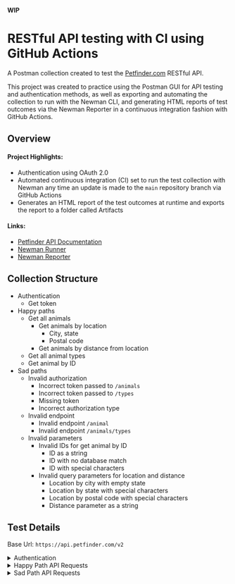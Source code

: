 **WIP**

# RESTful API testing with CI using GitHub Actions

A Postman collection created to test the [Petfinder.com](https://www.petfinder.com) RESTful API.

This project was created to practice using the Postman GUI for API testing and authentication methods, as well as exporting and automating the collection to run with the Newman CLI, and generating HTML reports of test outcomes via the Newman Reporter in a continuous integration fashion with GitHub Actions.

## Overview

#### Project Highlights:

- Authentication using OAuth 2.0
- Automated continuous integration (CI) set to run the test collection with Newman any time an update is made to the `main` repository branch via GitHub Actions
- Generates an HTML report of the test outcomes at runtime and exports the report to a folder called Artifacts

#### Links:

- [Petfinder API Documentation](https://www.petfinder.com/developers/v2/docs/)
- [Newman Runner](https://www.npmjs.com/package/newman)
- [Newman Reporter](https://www.npmjs.com/package/newman-reporter-htmlextra)

## Collection Structure

<ul>
    <li>Authentication
    <ul>
        <li>Get token</li>
    </ul>
</li>
    <li>Happy paths
    <ul>
        <li>Get all animals
        <ul>
        <li>Get animals by location
            <ul>
            <li>City, state</li>
            <li>Postal code</li>
            </ul>
        </li>
        <li>Get animals by distance from location</li>
        </ul>
        </li>
        <li>Get all animal types</li>
        <li>Get animal by ID</li>
    </ul>
    </li>
    <li>Sad paths
        <ul>
        <li>Invalid authorization
            <ul>
            <li>Incorrect token passed to <code>/animals</code></li>
            <li>Incorrect token passed to <code>/types</code></li>
            <li>Missing token</li>
            <li>Incorrect authorization type</li>
            </ul>
        </li>
        <li>Invalid endpoint
            <ul>
            <li>Invalid endpoint <code>/animal</code></li>
            <li>Invalid endpoint <code>/animals/types</code></li>
            </ul>
        </li>
        <li>Invalid parameters
            <ul>
            <li>Invalid IDs for get animal by ID
            <ul>
                <li>ID as a string</li>
                <li>ID with no database match</li>
                <li>ID with special characters</li>
            </ul>
            </li>
            <li>Invalid query parameters for location and distance
            <ul>
                <li>Location by city with empty state</li>
                <li>Location by state with special characters</li>
                <li>Location by postal code with special characters</li>
                <li>Distance parameter as a string</li>
            </ul>
            </li>
            </ul>
        </li>
        </ul>
    </li>
</ul>

## Test Details

<p>Base Url: <code>https://api.petfinder.com/v2</code></p>

<details>
  <summary>Authentication</summary>

### Get token

```http
POST /oauth2/token
```

<strong>Steps</strong>
<ol><li>Send a request for an access token, passing in encrypted variables for <code>client_id</code> and <code>client_secret</code></li>
<li>Capture the access token from the response body and store in an encrypted variable to be included in the header to authorize subsequent requests</li></ol>

<strong>Expected Results</strong>
<ul><li>Returned successful status code of <code>200</code></li></ul>

</details>

<details>
    <summary>Happy Path API Requests</summary>
    
### Get all animals
<p><em>Returns one "page" of animals (default of 20 animals per page)</em></p>

```http
GET /animals
```

<strong>Expected Results</strong>

<ul>
    <li>Returns successful status code of <code>200</code></li>
    <li>Response time is less than 2 seconds</li>
    <li>Returns one page with the default number of animals (20)</li>
    <li>Returns a JSON object containing an <code>"animals"</code> array of objects</li>
</ul>

---

### Get animals by location

<p><em>Accepts a string query parameter for location and returns animals within the default 100 mile proximity</em></p>

```http
GET /animals?location={city, state}
```

```http
GET /animals?location={postal_code}
```

<strong>Expected Results</strong>

<ul>
    <li>Accepts a string parameter</li>
    <li>Returns successful status code of <code>200</code></li>
    <li>Response time is less than 2 seconds</li>
    <li>Animals returned have distance property value less than the default 100 miles</li>
</ul>

---

### Get animals by distance

<p><em>Accepts an integer query parameter for distance in miles and returns animals within the specified proximity of the set location</em></p>

```http
GET /animals?location={postal_code}&distance={miles}
```

<strong>Expected Results</strong>

<ul>
    <li>Accepts an integer, max: 500</li>
    <li>Returns successful status code of <code>200</code></li>
    <li>Response time is less than 2 seconds</li>
    <li>Animal objects returned have <code>distance</code> property values less than miles parameter requested</li>
</ul>

---

### Get all animal types

<p><em>Returns an array with every animal type</em></p>

```http
GET /types
```

<strong>Expected Results</strong>

<ul>
    <li>Returns successful status code of <code>200</code></li>
    <li>Response time is less than 2 seconds</li>
    <li>Response includes every animal type in the database</li>
</ul>

---

### Get animal by ID

<p><em>Returns details on a specific animal based on an integer ID</em></p>

```http
GET /animals/{id}
```

<strong>Expected Results</strong>

<ul>
    <li>Accepts an integer</li>
    <li>Only succeeds if there is an ID match in the database</li>
    <li>Returns successful status code of <code>200</code></li>
    <li>Response time is less than 2 seconds</li>
    <li>Response contains an object</li>
    <li>Animal returned has an ID that matches the ID sent in the request</li>
</ul>

</details>

<details>
    <summary>Sad Path API Requests</summary>
</details>
